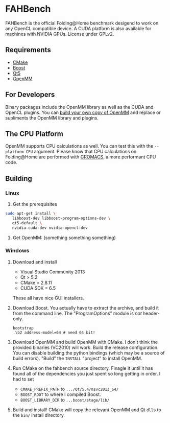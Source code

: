 FAHBench
========

FAHBench is the official Folding@Home benchmark desigend to work on any
OpenCL compatible device. A CUDA platform is also available for machines
with NVIDIA GPUs. License under GPLv2.

Requirements
------------

 - [CMake](http://www.cmake.org/)  
 - [Boost](http://www.boost.org/)
 - [Qt5](http://qt-project.org/)  
 - [OpenMM](http://openmm.org/)


For Developers
--------------

Binary packages include the OpenMM library as well as the CUDA and OpenCL
plugins. You can [build your own copy of
OpenMM](http://github.com/pandegroup/openmm/) and replace or supliments the
OpenMM library and plugins.

The CPU Platform
----------------

OpenMM supports CPU calculations as well. You can test this with the
`--platform CPU` argument. Please know that CPU calculations on
Folding@Home are performed with [GROMACS](http://gromacs.org), a more
performant CPU code.

Building
--------

### Linux

 1. Get the prerequisites
 ```bash
 sudo apt-get install \
    libboost-dev libboost-program-options-dev \
    qt5-default \
    nvidia-cuda-dev nvidia-opencl-dev
 ```

 1. Get OpenMM: (something something something)


### Windows

 1. Download and install 
	  - Visual Studio Community 2013
	  - Qt > 5.2
	  - CMake > 2.8.11
	  - CUDA SDK = 6.5

	These all have nice GUI installers.

 2. Download Boost. You actually have to extract the archive, and build it
    from the command line. The "ProgramOptions" module is *not*
    header-only.

	```
	bootstrap
	.\b2 address-model=64 # need 64 bit!
	```

 3. Download OpenMM and build OpenMM with CMake. I don't think the provided
    binaries (VC2010) will work. Build the release configuration. You can
    disable building the python bindings (which may be a source of build
    errors). "Build" the `INSTALL` "project" to install OpenMM.

 4. Run CMake on the fahbench source directory. Finagle it until it has
    found all of the dependencies you just spent so long getting in order.
    I had to set
	 
     - `CMAKE_PREFIX_PATH` to `.../Qt/5.4/msvc2013_64/`
	 - `BOOST_ROOT` to where I compiled	Boost. 
	 - `BOOST_LIBRARY_DIR` to `...boost/stage/lib/`

 5. Build and install! CMake will copy the relevant OpenMM and Qt `dll`s to
    the `bin/` install directory.

